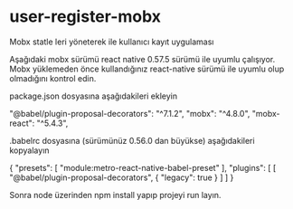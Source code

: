 # user-register-mobx
Mobx statle leri yöneterek ile kullanıcı kayıt uygulaması

Aşağıdaki mobx sürümü react native 0.57.5 sürümü ile uyumlu çalışıyor. Mobx yüklemeden önce kullandığınız react-native sürümü ile uyumlu olup olmadığını kontrol edin.

package.json dosyasına aşağıdakileri ekleyin

  "@babel/plugin-proposal-decorators": "^7.1.2",
    "mobx": "^4.8.0",
    "mobx-react": "^5.4.3",

.babelrc dosyasına (sürümünüz 0.56.0 dan büyükse) aşağıdakileri kopyalayın

  {
    "presets": [
      "module:metro-react-native-babel-preset"
    ],
    "plugins": [
      [
        "@babel/plugin-proposal-decorators",
        {
          "legacy": true
        }
      ]
    ]
  }
  
  Sonra node üzerinden npm install yapıp projeyi run layın.
  
